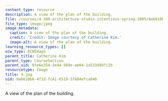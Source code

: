 ```yaml
---
content_type: resource
description: A view of the plan of the building.
file: /courses/4-104-architecture-studio-intentions-spring-2005/0a6610b64f1dfc41651957684efca046_4.jpg
file_type: image/jpeg
image_metadata:
  caption: A view of the plan of the building.
  credit: 'Credit: Image courtesy of Catherine Kim.'
  image-alt: A view of the plan of the building.
learning_resource_types: []
ocw_type: OCWImage
parent_title: Catherine Kim
parent_type: CourseSection
parent_uid: bfe6e354-3e44-569e-ae04-1a533d89fc2b
resourcetype: Image
title: 4.jpg
uid: 0a6610b6-4f1d-fc41-6519-57684efca046
---
```

A view of the plan of the building.

